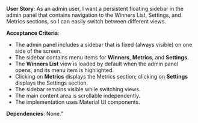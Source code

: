 **User Story**: As an admin user, I want a persistent floating sidebar in the admin panel that contains navigation to the Winners List, Settings, and Metrics sections, so I can easily switch between different views.

**Acceptance Criteria**:
- The admin panel includes a sidebar that is fixed (always visible) on one side of the screen.
- The sidebar contains menu items for **Winners**, **Metrics**, and **Settings**.
- The **Winners List** view is loaded by default when the admin panel opens, and its menu item is highlighted.
- Clicking on **Metrics** displays the Metrics section; clicking on **Settings** displays the Settings section.
- The sidebar remains visible while switching views.
- The main content area is scrollable independently.
- The implementation uses Material UI components.

**Dependencies**: None."